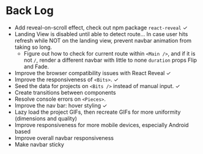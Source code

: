 # Back Log
* Add reveal-on-scroll effect, check out npm package `react-reveal` ✓
* Landing View is disabled until able to detect route... In case user hits refresh while NOT on the landing view, prevent navbar animation from taking so long.
  * Figure out how to check for current route within `<Main />`, and if it is not `/`, render a different navbar with little to none `duration` props Flip and Fade.
* Improve the browser compatibility issues with React Reveal ✓
* Improve the responsiveness of `<Bits>`. ✓
* Seed the data for projects on `<Bits />` instead of manual input. ✓
* Create transitions between components
* Resolve console errors on `<Pieces>`.
* Improve the nav bar: hover styling ✓
* Lazy load the project GIFs, then recreate GIFs for more uniformity (dimensions and quality)
* Improve responsiveness for more mobile devices, especially Android based
* Improve overall navbar responsiveness
* Make navbar sticky